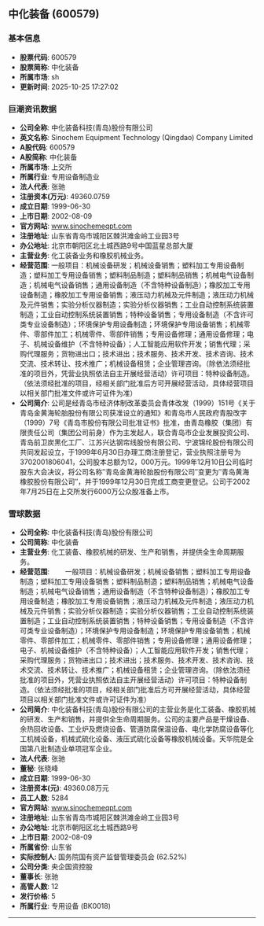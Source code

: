 ## 中化装备 (600579)

### 基本信息

- **股票代码**: 600579
- **股票简称**: 中化装备
- **所属市场**: sh
- **更新时间**: 2025-10-25 17:27:02

### 巨潮资讯数据

- **公司全称**: 中化装备科技(青岛)股份有限公司
- **英文名称**: Sinochem Equipment Technology (Qingdao) Company Limited
- **A股代码**: 600579
- **A股简称**: 中化装备
- **所属市场**: 上交所
- **所属行业**: 专用设备制造业
- **法人代表**: 张驰
- **注册资本(万元)**: 49360.0759
- **成立日期**: 1999-06-30
- **上市日期**: 2002-08-09
- **官方网站**: www.sinochemeqpt.com
- **注册地址**: 山东省青岛市城阳区棘洪滩金岭工业园3号
- **办公地址**: 北京市朝阳区北土城西路9号中国蓝星总部大厦
- **主营业务**: 化工装备业务和橡胶机械业务。
- **经营范围**: 一般项目：机械设备研发；机械设备销售；塑料加工专用设备制造；塑料加工专用设备销售；塑料制品制造；塑料制品销售；机械电气设备制造；机械电气设备销售；通用设备制造（不含特种设备制造）；橡胶加工专用设备制造；橡胶加工专用设备销售；液压动力机械及元件制造；液压动力机械及元件销售；实验分析仪器制造；实验分析仪器销售；工业自动控制系统装置制造；工业自动控制系统装置销售；特种设备销售；专用设备制造（不含许可类专业设备制造）；环境保护专用设备制造；环境保护专用设备销售；机械零件、零部件加工；机械零件、零部件销售；专用设备修理；通用设备修理；电子、机械设备维护（不含特种设备）；人工智能应用软件开发；销售代理；采购代理服务；货物进出口；技术进出；技术服务、技术开发、技术咨询、技术交流、技术转让、技术推广；机械设备租赁；企业管理咨询。（除依法须经批准的项目外，凭营业执照依法自主开展经营活动）许可项目：特种设备制造。（依法须经批准的项目，经相关部门批准后方可开展经营活动，具体经营项目以相关部门批准文件或许可证件为准）
- **公司简介**: 公司是经青岛市经济体制改革委员会青体改发（1999）151号《关于青岛金黄海轮胎股份有限公司获准设立的通知》和青岛市人民政府青股改字（1999）7号《青岛市股份有限公司批准证书》批准，由青岛橡胶（集团）有限责任公司（集团公司前身）作为主发起人，联合青岛市企业发展投资公司、青岛前卫炭黑化工厂、江苏兴达钢帘线股份有限公司、宁波锦纶股份有限公司共同发起设立，于1999年6月30日办理工商注册登记，营业执照注册号为3702001806041，公司股本总额为12，000万元。1999年12月10日公司临时股东大会决议，将公司名称″青岛金黄海轮胎股份有限公司″变更为″青岛黄海橡胶股份有限公司″，并于1999年12月30日完成工商变更登记。公司于2002年7月25日在上交所发行6000万公众股准备上市。

### 雪球数据

- **公司全称**: 中化装备科技(青岛)股份有限公司
- **公司简称**: 中化装备
- **主营业务**: 化工装备、橡胶机械的研发、生产和销售，并提供全生命周期服务。
- **经营范围**: 　　一般项目：机械设备研发；机械设备销售；塑料加工专用设备制造；塑料加工专用设备销售；塑料制品制造；塑料制品销售；机械电气设备制造；机械电气设备销售；通用设备制造（不含特种设备制造）；橡胶加工专用设备制造；橡胶加工专用设备销售；液压动力机械及元件制造；液压动力机械及元件销售；实验分析仪器制造；实验分析仪器销售；工业自动控制系统装置制造；工业自动控制系统装置销售；特种设备销售；专用设备制造（不含许可类专业设备制造）；环境保护专用设备制造；环境保护专用设备销售；机械零件、零部件加工；机械零件、零部件销售；专用设备修理；通用设备修理；电子、机械设备维护（不含特种设备）；人工智能应用软件开发；销售代理；采购代理服务；货物进出口；技术进出；技术服务、技术开发、技术咨询、技术交流、技术转让、技术推广；机械设备租赁；企业管理咨询。（除依法须经批准的项目外，凭营业执照依法自主开展经营活动）许可项目：特种设备制造。（依法须经批准的项目，经相关部门批准后方可开展经营活动，具体经营项目以相关部门批准文件或许可证件为准）
- **公司简介**: 中化装备科技(青岛)股份有限公司的主营业务是化工装备、橡胶机械的研发、生产和销售，并提供全生命周期服务。公司的主要产品是干燥设备、余热回收设备、工业炉及燃烧设备、管道防腐保温设备、电化学防腐设备等化工机械设备，机械式硫化设备、液压式硫化设备等橡胶机械设备。天华院是全国第八批制造业单项冠军企业。
- **法人代表**: 张驰
- **董秘**: 张晓峰
- **成立日期**: 1999-06-30
- **注册资本(元)**: 49360.08万元
- **员工人数**: 5284
- **官方网站**: www.sinochemeqpt.com
- **注册地址**: 山东省青岛市城阳区棘洪滩金岭工业园3号
- **办公地址**: 北京市朝阳区北土城西路9号
- **上市日期**: 2002-08-09
- **所属省份**: 山东省
- **实际控制人**: 国务院国有资产监督管理委员会 (62.52%)
- **公司分类**: 央企国资控股
- **董事长**: 张驰
- **高管人数**: 12
- **发行价格**: 5
- **所属行业**: 专用设备 (BK0018)

---